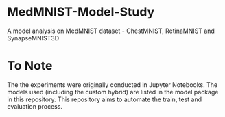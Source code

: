 # MedMNIST-Model-Study
A model analysis on MedMNIST dataset - ChestMNIST, RetinaMNIST and SynapseMNIST3D


# To Note
The the experiments were originally conducted in Jupyter Notebooks. The models used (including the custom hybrid) are listed in the model package in this repository. This repository aims to automate the train, test and evaluation process.